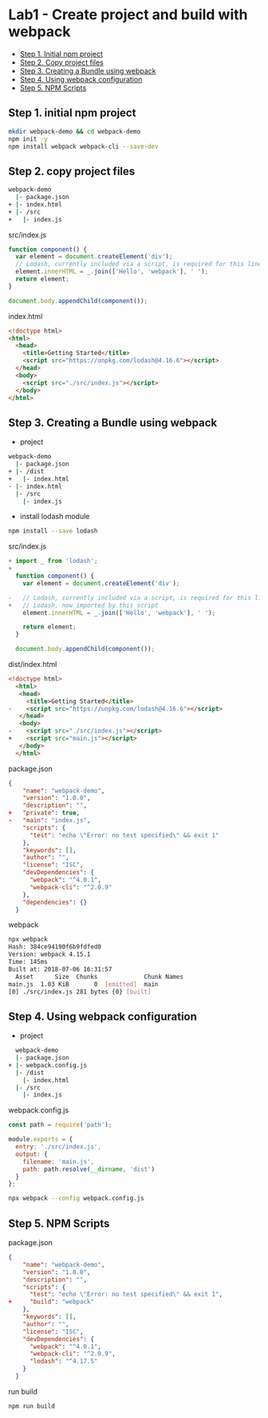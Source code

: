 # Lab1 - Create project and build with webpack

- [Step 1. Initial npm project](#step-1-initial-npm-project)
- [Step 2. Copy project files](#step-2-copy-project-files)
- [Step 3. Creating a Bundle using webpack](#step-3-creating-a-bundle-using-webpack)
- [Step 4. Using webpack configuration](#step-4-using-webpack-configuration)
- [Step 5. NPM Scripts](#step-5-npm-scripts)


## Step 1. initial npm project

```bash
mkdir webpack-demo && cd webpack-demo
npm init -y
npm install webpack webpack-cli --save-dev
```

## Step 2. copy project files

```bash
webpack-demo
  |- package.json
+ |- index.html
+ |- /src
+   |- index.js
```

src/index.js

```js
function component() {
  var element = document.createElement('div');
  // Lodash, currently included via a script, is required for this line to work
  element.innerHTML = _.join(['Hello', 'webpack'], ' ');
  return element;
}

document.body.appendChild(component());
```

index.html

```html
<!doctype html>
<html>
  <head>
    <title>Getting Started</title>
    <script src="https://unpkg.com/lodash@4.16.6"></script>
  </head>
  <body>
    <script src="./src/index.js"></script>
  </body>
</html>
```

## Step 3. Creating a Bundle using webpack

- project

```bash
webpack-demo
  |- package.json
+ |- /dist
+   |- index.html
- |- index.html
  |- /src
    |- index.js
```

- install lodash module

```bash
npm install --save lodash
```

src/index.js

```js
+ import _ from 'lodash';
+
  function component() {
    var element = document.createElement('div');

-   // Lodash, currently included via a script, is required for this line to work
+   // Lodash, now imported by this script
    element.innerHTML = _.join(['Hello', 'webpack'], ' ');

    return element;
  }

  document.body.appendChild(component());
```

dist/index.html

```html
<!doctype html>
  <html>
   <head>
     <title>Getting Started</title>
-    <script src="https://unpkg.com/lodash@4.16.6"></script>
   </head>
   <body>
-    <script src="./src/index.js"></script>
+    <script src="main.js"></script>
   </body>
  </html>
```

package.json

```json
{
    "name": "webpack-demo",
    "version": "1.0.0",
    "description": "",
+   "private": true,
-   "main": "index.js",
    "scripts": {
      "test": "echo \"Error: no test specified\" && exit 1"
    },
    "keywords": [],
    "author": "",
    "license": "ISC",
    "devDependencies": {
      "webpack": "^4.0.1",
      "webpack-cli": "^2.0.9"
    },
    "dependencies": {}
  }
```

webpack

```bash
npx webpack
Hash: 384ce94190f6b9fdfed0
Version: webpack 4.15.1
Time: 145ms
Built at: 2018-07-06 16:31:57
  Asset      Size  Chunks             Chunk Names
main.js  1.03 KiB       0  [emitted]  main
[0] ./src/index.js 281 bytes {0} [built]

```

## Step 4. Using webpack configuration

- project

```bash
  webpack-demo
  |- package.json
+ |- webpack.config.js
  |- /dist
    |- index.html
  |- /src
    |- index.js
```

webpack.config.js

```js
const path = require('path');

module.exports = {
  entry: './src/index.js',
  output: {
    filename: 'main.js',
    path: path.resolve(__dirname, 'dist')
  }
};
```

```bash
npx webpack --config webpack.config.js
```

## Step 5. NPM Scripts

package.json

```json
{
    "name": "webpack-demo",
    "version": "1.0.0",
    "description": "",
    "scripts": {
      "test": "echo \"Error: no test specified\" && exit 1",
+     "build": "webpack"
    },
    "keywords": [],
    "author": "",
    "license": "ISC",
    "devDependencies": {
      "webpack": "^4.0.1",
      "webpack-cli": "^2.0.9",
      "lodash": "^4.17.5"
    }
  }
```

run build

```bash
npm run build
```